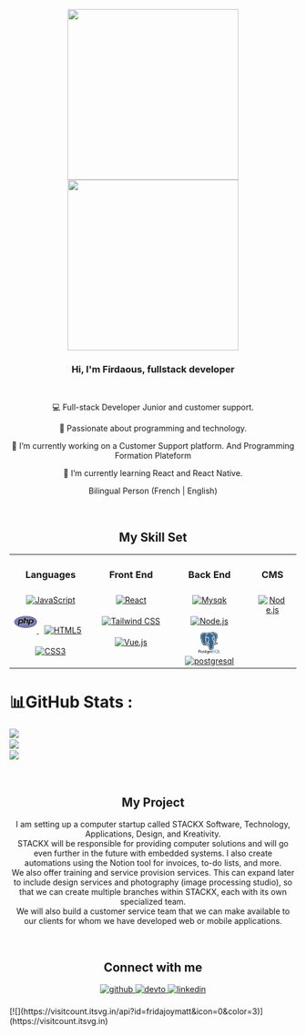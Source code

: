 <div align="center">
  
  <a href="https://laravel.com/"> <img src="https://upload.wikimedia.org/wikipedia/commons/thumb/9/9a/Laravel.svg/1200px-Laravel.svg.png" align="center" height="300" width="300" /></a>
  <img src="https://i.ibb.co/sPnPMfc/react-gif.gif" align="center" height="300" width="300" /> 
</div> 

 
<h3 align="center">Hi, I'm Firdaous, fullstack developer</h3>   
    
<br/>   
   
<p align="center">💻 Full-stack Developer Junior and customer support.</p>   
 
<p align="center">🚀 Passionate about programming and technology.</p>   

<p align="center">🔭 I’m currently working on a Customer Support platform. And Programming Formation Plateform</p> 

<p align="center">🌱 I’m currently learning React and React Native.</p> 

<p align="center">Bilingual Person (French | English)</p> 

<br/> 


<h2 align="center">My Skill Set</h2>

<table align="center"><tr><td valign="top" width="33%">

<h3 align="center">Languages</h3>
<div align="center">
  <a href="https://www.javascript.com/" target="_blank">
    <img style="margin: 10px" src="https://profilinator.rishav.dev/skills-assets/javascript-original.svg" alt="JavaScript" height="50" />
  </a>
  <a href="https://www.php.net" target="_blank" rel="noreferrer">
    <img src="https://raw.githubusercontent.com/devicons/devicon/master/icons/php/php-original.svg" alt="php" width="40" height="40" />
  </a>
  <a href="https://en.wikipedia.org/wiki/HTML5" target="_blank">
    <img style="margin: 10px" src="https://profilinator.rishav.dev/skills-assets/html5-original-wordmark.svg" alt="HTML5" height="50" />
  </a>
  <a href="https://www.w3schools.com/css/" target="_blank">
    <img style="margin: 10px" src="https://profilinator.rishav.dev/skills-assets/css3-original-wordmark.svg" alt="CSS3" height="50" />
  </a>
</div>

</td><td valign="top" width="33%">

<h3 align="center">Front End</h3>
<div align="center">
  <a href="https://reactjs.org/" target="_blank">
    <img style="margin: 10px" src="https://profilinator.rishav.dev/skills-assets/react-original-wordmark.svg" alt="React" height="50" />
  </a>
  <a href="https://www.tailwindcss.com/" target="_blank">
    <img style="margin: 10px" src="https://profilinator.rishav.dev/skills-assets/tailwindcss.svg" alt="Tailwind CSS" height="50" />
  </a>
  <a href="https://vuejs.org/" target="_blank">
    <img style="margin: 10px" src="https://vuejs.org/images/logo.png" alt="Vue.js" height="50" />
  </a>
</div>

</td><td valign="top" width="33%">

<h3 align="center">Back End</h3>
<div align="center">
  <a href="https://www.mysql.com/fr/" target="_blank">
    <img style="margin: 10px" src="https://pipedream.com/s.v0/app_1YMhwo/logo/orig" alt="Mysqk" height="50" />
  </a>
  <a href="https://nodejs.org/" target="_blank">
    <img style="margin: 10px" src="https://profilinator.rishav.dev/skills-assets/nodejs-original-wordmark.svg" alt="Node.js" height="50" />
  </a>
  <a href="https://www.postgresql.org" target="_blank" rel="noreferrer">
    <img src="https://raw.githubusercontent.com/devicons/devicon/master/icons/postgresql/postgresql-original-wordmark.svg" alt="postgresql" width="40" height="40" />
  </a>
    <a href="https://laravel.com/" target="_blank" rel="noreferrer">
    <img src="https://upload.wikimedia.org/wikipedia/commons/thumb/9/9a/Laravel.svg/1200px-Laravel.svg.png" alt="postgresql" width="40" height="40" />
  </a>
</div>

</td>

</td><td valign="top" min-width="33%">

<h3 align="center">CMS</h3>
<div align="center">
  <a href="https://www.mysql.com/fr/" target="_blank">
    <img style="margin: 10px" src="https://upload.wikimedia.org/wikipedia/commons/thumb/9/98/WordPress_blue_logo.svg/1200px-WordPress_blue_logo.svg.png" alt="Node.js" height="50" />
  </a>
</div>

</td></tr></table>

# 📊GitHub Stats :

![](https://github-readme-stats.vercel.app/api?username=fridajoymatt&show_icons=true&count_private=true&theme=radical)<br/>
![](https://github-readme-streak-stats.herokuapp.com/?user=fridajoymatt&theme=radical&hide_border=false)<br/>
![](https://github-readme-stats.vercel.app/api/top-langs/?username=fridajoymatt&theme=radical&hide_border=false&include_all_commits=false&count_private=true&layout=compact)

<br/>

<h2 align="center">My Project </h2>
<p align="center">I am setting up a computer startup called STACKX Software, Technology, Applications, Design, and Kreativity. <br> 
  STACKX will be responsible for providing computer solutions and will go even further in the future with embedded systems. I also create automations using the Notion tool for invoices, to-do lists, and more. <br> 
  We also offer training and service provision services. This can expand later to include design services and photography (image processing studio), so that we can create multiple branches within STACKX, each with its own specialized team.<br> 
  We will also build a customer service team that we can make available to our clients for whom we have developed web or mobile applications.</p>
<br/> 


<h2 align="center">Connect with me</h2>

<div align="center">
  <a href="https://github.com/fridajoymatt/" target="_blank">
    <img src="https://img.shields.io/badge/github-%2324292e.svg?&style=for-the-badge&logo=github&logoColor=white" alt="github" style="margin-bottom: 5px;" />
  </a>
  <a href="https://dev.to/fridajoymatt" target="_blank">
    <img src="https://img.shields.io/badge/dev.to-%2308090A.svg?&style=for-the-badge&logo=dev.to&logoColor=white" alt="devto" style="margin-bottom: 5px;" />
  </a>
  <a href="https://www.linkedin.com/in/firdaous-kpelafia-131485277/" target="_blank">
    <img src="https://img.shields.io/badge/linkedin-%231E77B5.svg?&style=for-the-badge&logo=linkedin&logoColor=white" alt="linkedin" style="margin-bottom: 5px;" />
  </a>
</div>

<br/>
[![](https://visitcount.itsvg.in/api?id=fridajoymatt&icon=0&color=3)](https://visitcount.itsvg.in)

<br/>
